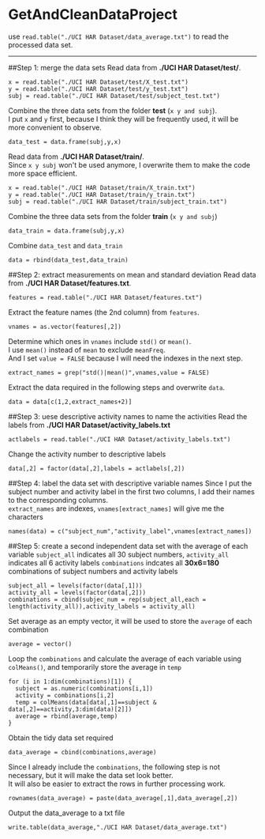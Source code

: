 GetAndCleanDataProject
======================

use `read.table("./UCI HAR Dataset/data_average.txt")` to read the processed data set.

---
##Step 1: merge the data sets
Read data from **./UCI HAR Dataset/test/**.
```
x = read.table("./UCI HAR Dataset/test/X_test.txt")
y = read.table("./UCI HAR Dataset/test/y_test.txt")
subj = read.table("./UCI HAR Dataset/test/subject_test.txt")
```
Combine the three data sets from the folder **test** (`x y and subj`).  
I put `x` and `y` first, because I think they will be frequently used,
it will be more convenient to observe.
```
data_test = data.frame(subj,y,x)
```
Read data from **./UCI HAR Dataset/train/**.  
Since `x y subj` won't be used anymore, I overwrite them to make the code more space efficient.
```
x = read.table("./UCI HAR Dataset/train/X_train.txt")
y = read.table("./UCI HAR Dataset/train/y_train.txt")
subj = read.table("./UCI HAR Dataset/train/subject_train.txt")
```
Combine the three data sets from the folder **train** (`x y and subj`)
```
data_train = data.frame(subj,y,x)
```
Combine `data_test` and `data_train`
```
data = rbind(data_test,data_train)
```



##Step 2: extract measurements on mean and standard deviation
Read data from **./UCI HAR Dataset/features.txt**.
```
features = read.table("./UCI HAR Dataset/features.txt")
```
Extract the feature names (the 2nd column) from `features`.
```
vnames = as.vector(features[,2])
```
Determine which ones in `vnames` include `std()` or `mean()`.  
I use `mean()` instead of `mean` to exclude `meanFreq`.   
And I set `value = FALSE` because I will need the indexes in the next step.
```
extract_names = grep("std()|mean()",vnames,value = FALSE)
```
Extract the data required in the following steps and overwrite `data`.
```
data = data[c(1,2,extract_names+2)]
```


##Step 3: uese descriptive activity names to name the activities
Read the labels from **./UCI HAR Dataset/activity_labels.txt**
```
actlabels = read.table("./UCI HAR Dataset/activity_labels.txt")
```
Change the activity number to descriptive labels
```
data[,2] = factor(data[,2],labels = actlabels[,2])
```


##Step 4: label the data set with descriptive variable names
Since I put the subject number and activity label in the first two columns, 
I add their names to the corresponding columns.  
`extract_names` are indexes, `vnames[extract_names]` will give me the characters
```
names(data) = c("subject_num","activity_label",vnames[extract_names])
```


##Step 5: create a second independent data set with the average of each variable
`subject_all` indicates all 30 subject numbers, `activity_all` indicates all 6 activity labels
`combinations` indcates all **30x6=180** combinations of subject numbers and activity labels
```
subject_all = levels(factor(data[,1]))
activity_all = levels(factor(data[,2]))
combinations = cbind(subjec_num = rep(subject_all,each = length(activity_all)),activity_labels = activity_all)
```
Set average as an empty vector, it will be used to store the `average` of each combination
```
average = vector()
```
Loop the `combinations` and calculate the average of each variable using `colMeans()`,
and temporarily store the average in `temp`
```
for (i in 1:dim(combinations)[1]) {
  subject = as.numeric(combinations[i,1])
  activity = combinations[i,2]
  temp = colMeans(data[data[,1]==subject & data[,2]==activity,3:dim(data)[2]])
  average = rbind(average,temp)
}
```
Obtain the tidy data set required
```
data_average = cbind(combinations,average)
```
Since I already include the `combinations`, the following step is not necessary,
but it will make the data set look better.   
It will also be easier to extract the rows in further processing work.
```  
rownames(data_average) = paste(data_average[,1],data_average[,2])
```
Output the data_average to a txt file
```
write.table(data_average,"./UCI HAR Dataset/data_average.txt")
```



